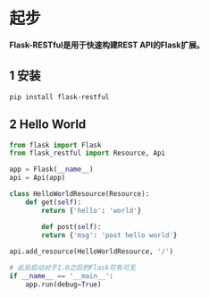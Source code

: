 # 起步

**Flask-RESTful是用于快速构建REST API的Flask扩展。**

## 1 安装

```shell
pip install flask-restful
```

## 2 Hello World

```python
from flask import Flask
from flask_restful import Resource, Api

app = Flask(__name__)
api = Api(app)

class HelloWorldResource(Resource):
    def get(self):
        return {'hello': 'world'}

		def post(self):
        return {'msg': 'post hello world'}
      
api.add_resource(HelloWorldResource, '/')

# 此处启动对于1.0之后的Flask可有可无
if __name__ == '__main__':
    app.run(debug=True)
```

